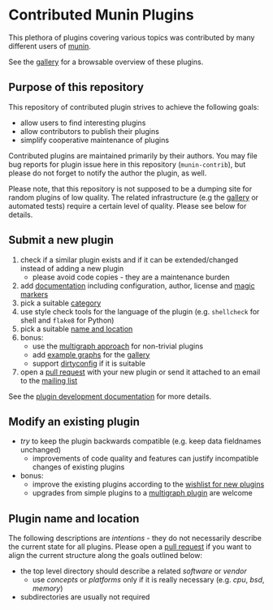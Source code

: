# Contributed Munin Plugins

This plethora of plugins covering various topics was contributed by many different users of [munin](http://munin-monitoring.org).

See the [gallery](http://gallery.munin-monitoring.org/) for a browsable overview of these plugins.


## Purpose of this repository

This repository of contributed plugin strives to achieve the following goals:

* allow users to find interesting plugins
* allow contributors to publish their plugins
* simplify cooperative maintenance of plugins

Contributed plugins are maintained primarily by their authors.
You may file bug reports for plugin issue here in this repository (`munin-contrib`), but please do not forget to notify the author the plugin, as well.

Please note, that this repository is not supposed to be a dumping site for random plugins of low quality. The related infrastructure (e.g the [gallery](http://gallery.munin-monitoring.org/) or automated tests) require a certain level of quality. Please see below for details.


## Submit a new plugin

1. check if a similar plugin exists and if it can be extended/changed instead of adding a new plugin
    * please avoid code copies - they are a maintenance burden
2. add [documentation](http://guide.munin-monitoring.org/en/latest/develop/documenting.html#plugin-documentation) including configuration, author, license and [magic markers](http://guide.munin-monitoring.org/en/latest/architecture/syntax.html#magic-markers)
3. pick a suitable [category](http://guide.munin-monitoring.org/en/latest/reference/graph-category.html)
5. use style check tools for the language of the plugin (e.g. `shellcheck` for shell and `flake8` for Python)
6. pick a suitable [name and location](#Plugin_name_and_location)
7. bonus:
    * use the [multigraph approach](http://guide.munin-monitoring.org/en/latest/plugin/multigraphing.html#plugin-multigraphing) for non-trivial plugins
    * add [example graphs](http://munin-monitoring.org/wiki/PluginGallery#Rulesforplugincontributors) for the [gallery](http://gallery.munin-monitoring.org/)
    * support [dirtyconfig](http://guide.munin-monitoring.org/en/latest/plugin/protocol-dirtyconfig.html#plugin-protocol-dirtyconfig) if it is suitable
8. open a [pull request](https://github.com/munin-monitoring/contrib/pull/) with your new plugin or send it attached to an email to the [mailing list](https://lists.sourceforge.net/lists/listinfo/munin-users)

See the [plugin development documentation](http://guide.munin-monitoring.org/en/latest/develop/plugins/index.html) for more details.


## Modify an existing plugin

* *try* to keep the plugin backwards compatible (e.g. keep data fieldnames unchanged)
    * improvements of code quality and features can justify incompatible changes of existing plugins
* bonus:
    * improve the existing plugins according to the [wishlist for new plugins](#Submit_a_new_plugin)
    * upgrades from simple plugins to a [multigraph plugin](http://guide.munin-monitoring.org/en/latest/plugin/multigraphing.html#plugin-multigraphing) are welcome


## Plugin name and location

The following descriptions are *intentions* - they do not necessarily describe the current state for all plugins. Please open a [pull request](https://github.com/munin-monitoring/contrib/pull/) if you want to align the current structure along the goals outlined below:

* the top level directory should describe a related *software* or *vendor*
    * use *concepts* or *platforms* only if it is really necessary (e.g. *cpu*, *bsd*, *memory*)
* subdirectories are usually not required

